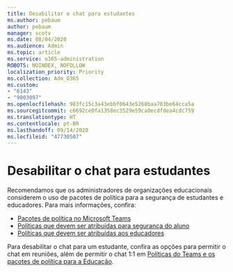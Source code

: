 ```yaml
---
title: Desabilitar o chat para estudantes
ms.author: pebaum
author: pebaum
manager: scotv
ms.date: 08/04/2020
ms.audience: Admin
ms.topic: article
ms.service: o365-administration
ROBOTS: NOINDEX, NOFOLLOW
localization_priority: Priority
ms.collection: Adm_O365
ms.custom:
- "6143"
- "9003097"
ms.openlocfilehash: 983fc15c3a43ebbf0643e5268baa783be64cca5a
ms.sourcegitcommit: c6692ce0fa1358ec3529e59ca0ecdfdea4cdc759
ms.translationtype: HT
ms.contentlocale: pt-BR
ms.lasthandoff: 09/14/2020
ms.locfileid: "47730507"
---
```

# <a name="disable-chat-for-students"></a>Desabilitar o chat para estudantes

Recomendamos que os administradores de organizações educacionais considerem o uso de pacotes de política para a segurança de estudantes e educadores. Para mais informações, confira:

- [Pacotes de política no Microsoft Teams](https://docs.microsoft.com/microsoftteams/policy-packages-edu#policy-packages-in-microsoft-teams)
- [Políticas que devem ser atribuídas para segurança do aluno](https://docs.microsoft.com/microsoftteams/policy-packages-edu#policies-that-should-be-assigned-for-student-safety)
- [Políticas que devem ser atribuídas aos educadores](https://docs.microsoft.com/microsoftteams/policy-packages-edu#policies-that-should-be-assigned-for-educators) 

Para desabilitar o chat para um estudante, confira as opções para permitir o chat em reuniões, além de permitir o chat 1:1 em [Políticas do Teams e os pacotes de política para a Educação](https://docs.microsoft.com/microsoftteams/policy-packages-edu).